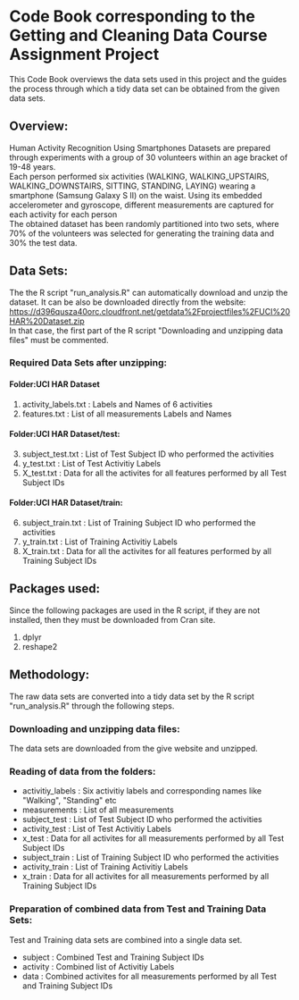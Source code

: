 # Code Book corresponding to the Getting and Cleaning Data Course Assignment Project
 This Code Book overviews the data sets used in this project and the guides the process through which a tidy data set can be obtained from the given data sets. 

## Overview:
Human Activity Recognition Using Smartphones Datasets are prepared through experiments with a group of 30 volunteers within an age bracket of 19-48 years.  
Each person performed six activities (WALKING, WALKING_UPSTAIRS, WALKING_DOWNSTAIRS, SITTING, STANDING, LAYING) wearing a smartphone (Samsung Galaxy S II) on the waist. Using its embedded accelerometer and gyroscope, different measurements are captured for each activity for each person  
The obtained dataset has been randomly partitioned into two sets, where 70% of the volunteers was selected for generating the training data and 30% the test data.

## Data Sets:
The the R script "run_analysis.R" can automatically download and unzip the dataset. 
It can be also be downloaded directly from the website:
https://d396qusza40orc.cloudfront.net/getdata%2Fprojectfiles%2FUCI%20HAR%20Dataset.zip  
In that case, the first part of the R script "Downloading and unzipping data files" must be commented.  
### Required Data Sets after unzipping:
#### Folder:UCI HAR Dataset
1. activity_labels.txt   : Labels and Names of 6 activities   
2. features.txt          : List of all measurements Labels and Names  
#### Folder:UCI HAR Dataset/test:  
3. subject_test.txt      : List of Test Subject ID who performed the activities  
4. y_test.txt            : List of Test Activitiy Labels  
5. X_test.txt            : Data for all the activites for all features 
                           performed by all Test Subject IDs  
#### Folder:UCI HAR Dataset/train:  
6. subject_train.txt     : List of Training Subject ID who performed the activities  
7. y_train.txt           : List of Training Activitiy Labels  
8. X_train.txt           : Data for all the activites for all features 
                           performed by all Training Subject IDs  
## Packages used:
Since the following packages are used in the R script, if they are not installed, then they must be downloaded from Cran site. 
1. dplyr   
2. reshape2 

## Methodology:
The raw data sets are converted into a tidy data set by the R script "run_analysis.R" through the following steps.  
### Downloading and unzipping data files:
The data sets are downloaded from the give website and unzipped.  

### Reading of data from the folders:  
- activitiy_labels  : Six activitiy labels and corresponding names like "Walking", "Standing" etc  
- measurements      : List of all measurements  
- subject_test      : List of Test Subject ID who performed the activities  
- activity_test     : List of Test Activitiy Labels  
- x_test            : Data for all activites for all measurements performed by all Test Subject IDs  
- subject_train     : List of Training Subject ID who performed the activities  
- activity_train    : List of Training Activitiy Labels  
- x_train           : Data for all activites for all measurements performed by all Training Subject IDs 

### Preparation of combined data from Test and Training Data Sets:  
Test and Training data sets are combined into a single data set.  
- subject           : Combined Test and Training Subject IDs  
- activity          : Combined list of Activitiy Labels  
- data              : Combined activites for all measurements performed by all Test and Training Subject IDs  
